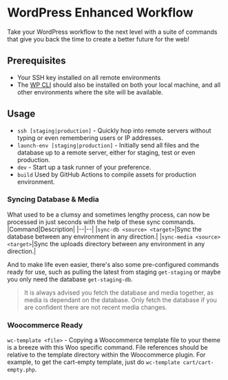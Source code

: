 # WordPress Enhanced Workflow
Take your WordPress workflow to the next level with a suite of commands that give you back the time to create a better future for the web!

## Prerequisites

 - Your SSH key installed on all remote environments
- The [WP CLI](https://wp-cli.org/) should also be installed on both
   your local machine, and all other environments where the site will be
   available.

## Usage

 - `ssh [staging|production]` - Quickly hop into remote servers without typing or even remembering users or IP addresses. 
 - `launch-env [staging|production]` - Initially send all files and the database up to a remote server, either for staging, test or even production.
 - `dev` - Start up a task runner of your preference.
 - `build` Used by GitHub Actions to compile assets for production environment.

### Syncing Database & Media
What used to be a clumsy and sometimes lengthy process, can now be processed in just seconds with the help of these sync commands.
|Command|Description|
|--|--|
|`sync-db <source> <target>`|Sync the database between any environment in any direction.|
|`sync-media <source> <target>`|Sync the uploads directory between any environment in any direction.|
 
 And to make life even easier, there's also some pre-configured commands ready for use, such as pulling the latest from staging `get-staging` or maybe you only need the database `get-staging-db`.
 

> It is always advised you fetch the database and media together, as media is dependant on the database. Only fetch the database if you are confident there are not recent media changes.

### Woocommerce Ready
`wc-template <file>` - Copying a Woocommerce template file to your theme is a breeze with this Woo specific command. File references should be relative to the template directory within the Woocommerce plugin. For example, to get the cart-empty template, just do `wc-template cart/cart-empty.php`.

